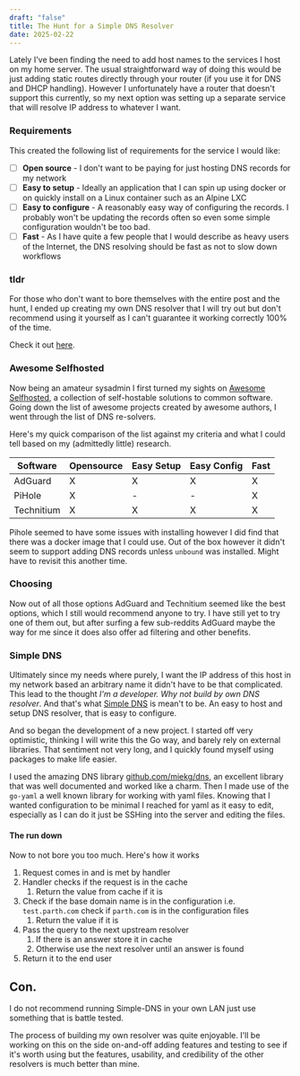```yaml
---
draft: "false"
title: The Hunt for a Simple DNS Resolver
date: 2025-02-22
---
```

Lately I've been finding the need to add host names to the services I host on my home server. The usual straightforward way of doing this would be just adding static routes directly through your router (if you use it for DNS and DHCP handling). However I unfortunately have a router that doesn't support this currently, so my next option was setting up a separate service that will resolve IP address to whatever I want.

### Requirements
This created the following list of requirements for the service I would like:
- [ ] **Open source** - I don't want to be paying for just hosting DNS records for my network
- [ ] **Easy to setup** - Ideally an application that I can spin up using docker or on quickly install on a Linux container such as an Alpine LXC
- [ ] **Easy to configure** - A reasonably easy way of configuring the records. I probably won't be updating the records often so even some simple configuration wouldn't be too bad.
- [ ] **Fast** - As I have quite a few people that I would describe as heavy users of the Internet, the DNS resolving should be fast as not to slow down workflows

### tldr
For those who don't want to bore themselves with the entire post and the hunt, I ended up creating my own DNS resolver that I will try out but don't recommend using it yourself as I can't guarantee it working correctly 100% of the time.

Check it out [here](https://github.com/ParthTri/Simple-DNS).

### Awesome Selfhosted

Now being an amateur sysadmin I first turned my sights on [Awesome Selfhosted](https://github.com/awesome-selfhosted/awesome-selfhosted), a collection of self-hostable solutions to common software. Going down the list of awesome projects created by awesome authors, I went through the list of DNS re-solvers.

Here's my quick comparison of the list against my criteria and what I could tell based on my (admittedly little) research.

| Software   | Opensource | Easy Setup | Easy Config | Fast |
| ---------- | ---------- | ---------- | ----------- | ---- |
| AdGuard    | X          | X          | X           | X    |
| PiHole     | X          | -          | -           | X    |
| Technitium | X          | X          | X           | X    |

Pihole seemed to have some issues with installing however I did find that there was a docker image that I could use. Out of the box however it didn't seem to support adding DNS records unless `unbound` was installed. Might have to revisit this another time.
### Choosing

Now out of all those options AdGuard and Technitium seemed like the best options, which I still would recommend anyone to try. I have still yet to try one of them out, but after surfing a few sub-reddits AdGuard maybe the way for me since it does also offer ad filtering and other benefits.

### Simple DNS

Ultimately since my needs where purely, I want the IP address of this host in my network based an arbitrary name it didn't have to be that complicated. This lead to the thought *I'm a developer. Why not build by own DNS resolver*. And that's what [Simple DNS](https://github.com/ParthTri/Simple-DNS) is mean't to be. An easy to host and setup DNS resolver, that is easy to configure.

And so began the development of a new project. I started off very optimistic, thinking I will write this the Go way, and barely rely on external libraries. That sentiment not very long, and I quickly found myself using packages to make life easier.

I used the amazing DNS library [github.com/miekg/dns](https://pkg.go.dev/github.com/miekg/dns@v1.1.63), an excellent library that was well documented and worked like a charm. Then I made use of the `go-yaml` a well known library for working with yaml files. Knowing that I wanted configuration to be minimal I reached for yaml as it easy to edit, especially as I can do it just be SSHing into the server and editing the files.

#### The run down
Now to not bore you too much. Here's how it works
1. Request comes in and is met by handler
2. Handler checks if the request is in the cache
	1. Return  the value from cache if it is
3. Check if the base domain name is in the configuration i.e. `test.parth.com` check if `parth.com` is in the configuration files
	1. Return the value if it is
4. Pass the query to the next upstream resolver
	1. If there is an answer store it in cache
	2. Otherwise use the next resolver until an answer is found
5. Return it to the end user

## Con.

I do not recommend running Simple-DNS in your own LAN just use something that is battle tested.

The process of building my own resolver was quite enjoyable. I'll be working on this on the side on-and-off adding features and testing to see if it's worth using but the features, usability, and credibility of the other resolvers is much better than mine.